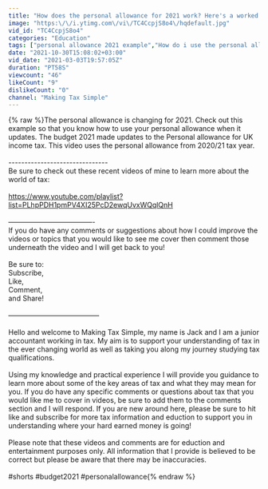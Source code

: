 ```yaml
---
title: "How does the personal allowance for 2021 work? Here's a worked example to show you!"
image: "https:\/\/i.ytimg.com\/vi\/TC4CcpjS8o4\/hqdefault.jpg"
vid_id: "TC4CcpjS8o4"
categories: "Education"
tags: ["personal allowance 2021 example","How do i use the personal allowance","budget 2021 update to the personal allowance"]
date: "2021-10-30T15:08:02+03:00"
vid_date: "2021-03-03T19:57:05Z"
duration: "PT58S"
viewcount: "46"
likeCount: "9"
dislikeCount: "0"
channel: "Making Tax Simple"
---
```

{% raw %}The personal allowance is changing for 2021. Check out this example so that you know how to use your personal allowance when it updates. The budget 2021 made updates to the Personal allowance for UK income tax. This video uses the personal allowance from 2020/21 tax year.<br /><br />-------------------------------<br />Be sure to check out these recent videos of mine to learn more about the world of tax:<br /><br /><a rel="nofollow" target="blank" href="https://www.youtube.com/playlist?list=PLhpPDH1pmPV4XI25PcD2ewqUvxWQqlQnH">https://www.youtube.com/playlist?list=PLhpPDH1pmPV4XI25PcD2ewqUvxWQqlQnH</a><br /><br />————————————-<br />If you do have any comments or suggestions about how I could improve the videos or topics that you would like to see me cover then comment those underneath the video and I will get back to you!<br /><br />Be sure to:<br />Subscribe,<br />Like,<br />Comment,<br />and Share!<br /><br />—————————————<br /><br />Hello and welcome to Making Tax Simple, my name is Jack and I am a junior accountant working in tax. My aim is to support your understanding of tax in the ever changing world as well as taking you along my journey studying tax qualifications.<br /><br />Using my knowledge and practical experience I will provide you guidance to learn more about some of the key areas of tax and what they may mean for you. If you do have any specific comments or questions about tax that you would like me to cover in videos, be sure to add them to the comments section and I will respond. If you are new around here, please be sure to hit like and subscribe for more tax information and eduction to support you in understanding where your hard earned money is going!<br /><br />Please note that these videos and comments are for eduction and entertainment purposes only. All information that I provide is believed to be correct but please be aware that there may be inaccuracies.<br /><br />#shorts #budget2021 #personalallowance{% endraw %}
